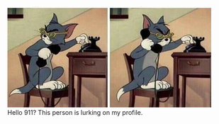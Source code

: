 <img src="https://raw.githubusercontent.com/Rohan69420/BoredRo/master/tom.jpg"> <img>
<br>
Hello 911? This person is lurking on my profile.
<br>
